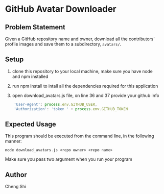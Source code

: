 # GitHub Avatar Downloader

## Problem Statement

Given a GitHub repository name and owner, download all the contributors' profile images and save them to a subdirectory, `avatars/`.

## Setup

1. clone this repository to your local machine, make sure you have node and npm installed

2. run npm install to intall all the dependencies required for this application

3. open download_avatars.js file, on line 36 and 37 provide your github info
```javascript
    'User-Agent': process.env.GITHUB_USER,
    'Authorization': 'token ' + process.env.GITHUB_TOKEN
```

## Expected Usage

This program should be executed from the command line, in the following manner:

`node download_avatars.js <repo owner> <repo name>`

Make sure you pass two argument when you run your program

## Author
Cheng Shi